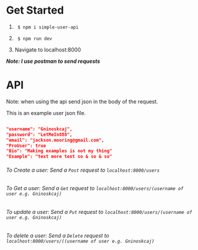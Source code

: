 
# Get Started

1. ```shell
	$ npm i simple-user-api
	```


2. ```shell
	$ npm run dev
	```

3. Navigate to localhost:8000



***Note: I use postman to send requests***

# API
Note: when using the api send json in the body of the request.

This is an example user json file. 

```json

"username": "Gninoskcaj",
"password": "LetMeIn888",
"email": "jackson.mooring@gmail.com",
"ProUser": true
"Bio": "Making examples is not my thing"
"Example": "text more text so & so & so"

```

###### To Create a user: Send a `Post` request to `localhost:8000/users`

###### To Get a user: Send a `Get` request to `localhost:8000/users/(username of user e.g. Gninoskcaj)`

###### To update a user: Send a `Put` request to `localhost:8000/users/(username of user e.g. Gninoskcaj)`

###### To delete a user: Send a `Delete` request to `localhost:8000/users/((username of user e.g. Gninoskcaj)`
